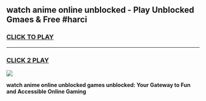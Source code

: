 
## watch anime online unblocked - Play Unblocked Gmaes & Free #harci
<h3>
<a href="https://news.freeplayer.one?title=watch_anime_online_unblocked&ref=27F">CLICK TO PLAY</a></h3>
<hr>

<h3>
<a href="https://news.freeplayer.one?title=watch_anime_online_unblocked&ref=27F">CLICK 2 PLAY</a>
  
</h3>

<a href="https://news.freeplayer.one?title=watch_anime_online_unblocked&ref=27F/"><img src="https://clearcache.store/games.png"></a>


**watch anime online unblocked games unblocked: Your Gateway to Fun and Accessible Online Gaming**
